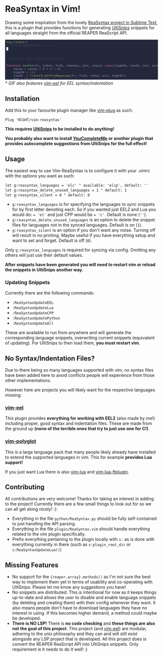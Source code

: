 # ReaSyntax in Vim!
Drawing some inspiration from the lovely  [ReaSyntax project in Sublime Text](https://github.com/Breeder/ReaSyntax), this is a plugin that provides functions for generating [UltiSnips](https://github.com/SirVer/ultisnips) snippets for all languages straight from the official REAPER ReaScript API.

![ReaSyntaxDisplayGIF](https://github.com/NlGHT/vim-reasyntax/blob/assets/EELVimSupport.gif?raw=true)
*\* GIF also features [vim-eel](https://github.com/NlGHT/vim-eel) for EEL syntax/indentation*

## Installation
Add this to your favourite plugin manager like [vim-plug](https://github.com/junegunn/vim-plug) as such:
```vim
Plug 'NlGHT/vim-reasyntax'
```
**This requires [UltiSnips](https://github.com/SirVer/ultisnips) to be installed to do anything!**

**You probably also want to install [YouCompleteMe](https://github.com/ycm-core/YouCompleteMe) or another plugin that provides autocomplete suggestions from UltiSnips for the full effect!**

## Usage
The easiest way to use Vim-ReaSyntax is to configure it with your .vimrc with the options you want as such:

```vim
let g:reasyntax_languages = 'elc' " available: 'elcp', default: ''
let g:reasyntax_delete_unused_languages = 1 " default: 1
let g:reasyntax_silent = 0 " default: 0
```

- `g:reasyntax_languages` is for specifying the languages to sync snippets for by first letter denoting each.  So if you wanted just EEL2 and Lua you would do: `= 'el'` and just CPP would be `= 'c'`.  Default is none (`''`).
- `g:reasyntax_delete_unused_languages` is an option to delete the snippet files for languages not in the synced languages. Default is on (`1`).
- `g:reasyntax_silent` is an option if you don't want any noise.  Turning off will result in no printing.  Maybe useful if you have everything setup and want to set and forget.  Default is off (`0`).

Only `g:reasyntax_languages` is required for syncing via config.  Omitting any others will just use their default values.

**After snippets have been generated you will need to restart vim or reload the snippets in UltiSnips another way.**

### Updating Snippets
Currently there are the following commands:
- `:ReaSyntaxUpdateEEL`
- `:ReaSyntaxUpdateLua`
- `:ReaSyntaxUpdateCPP`
- `:ReaSyntaxUpdatePython`
- `:ReaSyntaxUpdateAll`

These are available to run from anywhere and will generate the corresponding language snippets, overwriting current snippets (equivalent of updating). For UltiSnips to then load them, **you must restart vim**.

## No Syntax/Indentation Files?
Due to there being so many languages supported with vim, no syntax files have been added here to avoid conflicts people will experience from those other implementations.

However here are projects you will likely want for the respective languages missing:
### [vim-eel](https://github.com/NlGHT/vim-eel)
This plugin provides **everything for working with EEL2** (also made by me!) including proper, good syntax and indentation files.  These are made from the ground up **(none of the terrible ones that try to just use one for C!)**.
### [vim-polyglot](https://github.com/sheerun/vim-polyglot)
This is a large language pack that many people likely already have installed to extend the supported languages in vim.  This for example **provides Lua support!**

If you just want Lua there is also [vim-lua](https://github.com/tbastos/vim-lua) and [vim-lua-ftplugin](https://github.com/xolox/vim-lua-ftplugin).

## Contributing
All contributions are very welcome!  Thanks for taking an interest in adding to the project!  Currently there are a few small things to look out for so we can all get along nicely! :):
- Everything in the file `python/ReaSyntax.py` should be fully self-contained to just handling the API parsing.
- Everything in the file `plugin/ReaSyntax.vim` should handle everything related to the vim plugin specifically.
- Prefix everything pertaining to the plugin locally with `s:` as is done with everything currently in there (such as `s:plugin_root_dir` or `s:ReaSyntaxUpdateLua()`)

## Missing Features
- No support for the `{reaper.array}.methods()` as I'm not sure the best way to implement them yet in terms of usability and co-operating with UltiSnips.  Please let me know any suggestions you have!
- No snippets are distributed.  This is intentional for now as it keeps things up-to-date and allows the user to disable and enable language snippets (by deleting and creating them) with their config whenever they want.  It also means people don't have to download languages they have no interest in using.  If this becomes higher demand, a method could maybe be developed.
- **There is NO LSP!**  There is **no code checking** and **these things are also not the goal of this project**.  This project (and [vim-eel](https://github.com/NlGHT/vim-eel)) are modular, adhering to the unix philosophy and they can and will still exist alongside any LSP project that is developed.  All this project does is convert the REAPER ReaScript API into UltiSnips snippets.  Only requirement is it needs to do it well! :)
